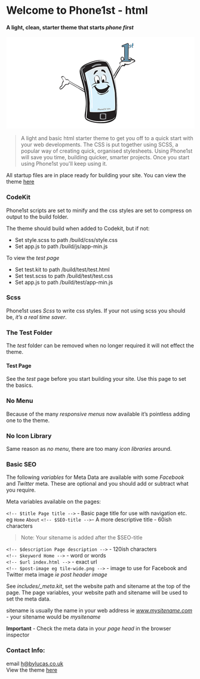 # Welcome to Phone1st - html
#### A light, clean, starter theme that starts _phone first_

![](tile-wide.png)

>A light and basic html starter theme to get you off to a quick start with your web developments. The CSS is put together using SCSS, a popular way of creating quick, organised stylesheets. Using Phone1st will save you time, building quicker, smarter projects. Once you start using Phone1st you'll keep using it.

All startup files are in place ready for building your site. You can view the theme [here](https://phone1st-theme.netlify.com/)

### CodeKit
Phone1st scripts are set to minify and the css styles are set to compress on output to the build folder.

The theme should build when added to Codekit, but if not:

+ Set style.scss to path /build/css/style.css
+ Set app.js to path /build/js/app-min.js

To view the _test page_

+ Set test.kit to path /build/test/test.html
+ Set test.scss to path /build/test/test.css
+ Set app.js to path /build/test/app-min.js
 
### Scss
Phone1st uses _Scss_ to write css styles. If your not using scss you should be, _it’s a real time saver_.

### The Test Folder
The _test_ folder can be removed when no longer required it will not effect the theme.

#### Test Page
See the _test_ page before you start building your site. Use this page to set the basics.

### No Menu
Because of the many _responsive menus_ now available it’s pointless adding one to the theme.

### No Icon Library
Same reason as _no menu_, there are too many _icon libraries_ around.

### Basic SEO
The following _variables_ for Meta Data are available with some _Facebook_ and _Twitter_ meta. These are optional and you should add or subtract what you require.

Meta variables available on the pages:

`<!-- $title Page title -->` - Basic page title for use with navigation etc. eg `Home` `About`
`<!-- $SEO-title -->`- A more descriptive title - 60ish characters
> Note: Your sitename is added after the $SEO-title

`<!-- $description Page description -->` - 120ish characters  
`<!-- $keyword Home -->` - word or words  
`<!-- $url index.html -->` - exact url  
`<!-- $post-image eg tile-wide.png -->` - image to use for Facebook and Twitter meta image _ie post header image_  

See _includes/\_meta.kit_, set the website path and sitename at the top of the page. The page variables, your website path and sitename will be used to set the meta data.

sitename is usually the name in your web address ie _www.mysitename.com_ - your sitename would be _mysitename_

__Important__ - Check the meta data in your _page head_ in the browser inspector

### Contact Info:   
email [h@bylucas.co.uk](mailto:h@bylucas.co.uk)  
View the theme [here](https://phone1st-theme.netlify.com/)

